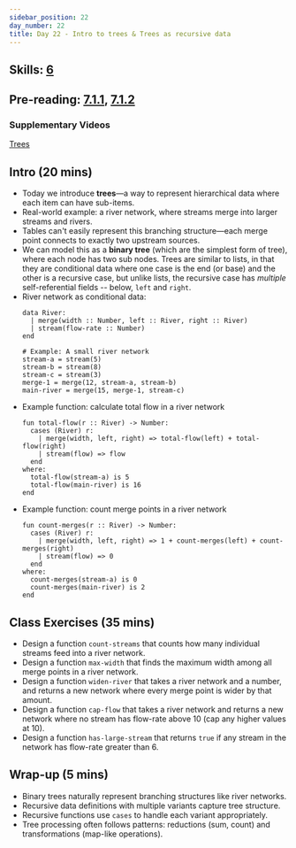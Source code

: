 ```yaml
---
sidebar_position: 22
day_number: 22
title: Day 22 - Intro to trees & Trees as recursive data
---
```


## Skills: [6](</skills/#(6)>)

## Pre-reading: [7.1.1](<%7B%7BDCIC_DOMAIN%7D%7D/trees.html#(part._ancestor-trees)>), [7.1.2](<%7B%7BDCIC_DOMAIN%7D%7D/trees.html#(part._.Programs_to_.Process_.Ancestor_.Trees)>)

### Supplementary Videos

[Trees](https://northeastern.hosted.panopto.com/Panopto/Pages/Viewer.aspx?id=b0ecf0c6-4820-4dd7-ab1b-b370017d1087)

## Intro (20 mins)

- Today we introduce **trees**—a way to represent hierarchical data where each item can have sub-items.
- Real-world example: a river network, where streams merge into larger streams and rivers.
- Tables can't easily represent this branching structure—each merge point connects to exactly two upstream sources.
- We can model this as a **binary tree** (which are the simplest form of tree), where each node has two sub nodes. Trees are similar to lists, in that they are conditional data where one case is the end (or base) and the other is a recursive case, but unlike lists, the recursive case has _multiple_ self-referential fields -- below, `left` and `right`.
- River network as conditional data:
  ```pyret
  data River:
    | merge(width :: Number, left :: River, right :: River)
    | stream(flow-rate :: Number)
  end

  # Example: A small river network
  stream-a = stream(5)
  stream-b = stream(8)
  stream-c = stream(3)
  merge-1 = merge(12, stream-a, stream-b)
  main-river = merge(15, merge-1, stream-c)
  ```
- Example function: calculate total flow in a river network
  ```pyret
  fun total-flow(r :: River) -> Number:
    cases (River) r:
      | merge(width, left, right) => total-flow(left) + total-flow(right)
      | stream(flow) => flow
    end
  where:
    total-flow(stream-a) is 5
    total-flow(main-river) is 16
  end
  ```
- Example function: count merge points in a river network
  ```pyret
  fun count-merges(r :: River) -> Number:
    cases (River) r:
      | merge(width, left, right) => 1 + count-merges(left) + count-merges(right)
      | stream(flow) => 0
    end
  where:
    count-merges(stream-a) is 0
    count-merges(main-river) is 2
  end
  ```

## Class Exercises (35 mins)

- Design a function `count-streams` that counts how many individual streams feed
  into a river network.
- Design a function `max-width` that finds the maximum width among all merge
  points in a river network.
- Design a function `widen-river` that takes a river network and a number, and
  returns a new network where every merge point is wider by that amount.
- Design a function `cap-flow` that takes a river network and returns a new
  network where no stream has flow-rate above 10 (cap any higher values at 10).
- Design a function `has-large-stream` that returns `true` if any stream in the
  network has flow-rate greater than 6.

<!--
These seem like too much, but not deleting, in case they end up being useful later!
**Fruit tree exercises:**

Define a new tree type for fruit trees:
```pyret
data FruitTree:
  | branch(left :: FruitTree, right :: FruitTree)
  | leaf
  | fruit(size :: Number, ripe :: Boolean)
end
```

- Write a function `count-leaves` that counts the number of leaf nodes in a
  fruit tree.
- Write a function `count-ripe-fruit` that counts how many ripe fruits are in a
  fruit tree.
- Write a function `total-fruit-size` that sums the sizes of all fruits in a
  fruit tree.
- Write a function `has-large-fruit` that returns `true` if any fruit in the
  tree has size greater than 5.
- Write a function `ripen-all` that takes a fruit tree and returns a new tree
  where all fruits are marked as ripe. -->

## Wrap-up (5 mins)

- Binary trees naturally represent branching structures like river networks.
- Recursive data definitions with multiple variants capture tree structure.
- Recursive functions use `cases` to handle each variant appropriately.
- Tree processing often follows patterns: reductions (sum, count) and transformations (map-like operations).
